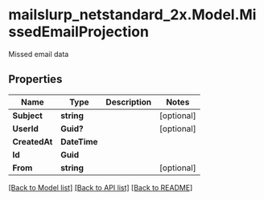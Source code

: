 # mailslurp_netstandard_2x.Model.MissedEmailProjection
Missed email data

## Properties

Name | Type | Description | Notes
------------ | ------------- | ------------- | -------------
**Subject** | **string** |  | [optional] 
**UserId** | **Guid?** |  | [optional] 
**CreatedAt** | **DateTime** |  | 
**Id** | **Guid** |  | 
**From** | **string** |  | [optional] 

[[Back to Model list]](../README#documentation-for-models) [[Back to API list]](../README#documentation-for-api-endpoints) [[Back to README]](../README)

